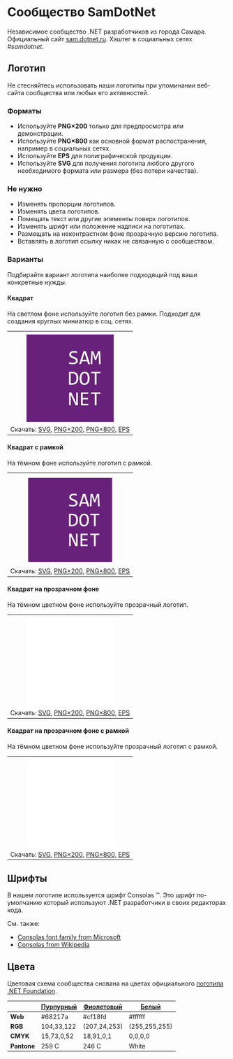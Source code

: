 ﻿# Сообщество SamDotNet

Независимое сообщество .NET разработчиков из города Самара. Официальный сайт [sam.dotnet.ru](https://sam.dotnet.ru/). Хэштег в социальных сетях _#samdotnet_.

## Логотип

Не стесняйтесь использовать наши логотипы при упоминании веб-сайта сообщества или любых его активностей.

### Форматы

- Используйте **PNG×200** только для предпросмотра или демонстрации.
- Используйте **PNG×800** как основной формат распостранения, например в социальных сетях.
- Используйте **EPS** для полиграфической продукции.
- Используйте **SVG** для получения логотипа любого другого необходимого формата или размера (без потери качества).

### Не нужно

- Изменять пропорции логотипов.
- Изменять цвета логотипов.
- Помещать текст или другие элементы поверх логотипов.
- Изменять шрифт или положение надписи на логотипах.
- Размещать на неконтрастном фоне прозрачную версию логотипа.
- Вставлять в логотип ссылку никак не связанную с сообществом.

### Варианты

Подбирайте вариант логотипа наиболее подходящий под ваши конкретные нужды.

#### Квадрат

На светлом фоне используйте логотип без рамки. Подходит для создания круглых миниатюр в соц. сетях.

|       |
| :---: |
|       |
| ![Квадрат](samdotnet-logo-squared-200.png) |
| Скачать: [SVG](https://raw.githubusercontent.com/DotNetRu/BrandBook/master/Logo/Sam/samdotnet-logo-squared.svg), [PNG×200](https://raw.githubusercontent.com/DotNetRu/BrandBook/master/Logo/Sam/samdotnet-logo-squared-200.png), [PNG×800](https://raw.githubusercontent.com/DotNetRu/BrandBook/master/Logo/Sam/samdotnet-logo-squared-800.png), [EPS](https://raw.githubusercontent.com/DotNetRu/BrandBook/master/Logo/Sam/samdotnet-logo-squared.eps) |

#### Квадрат с рамкой

На тёмном фоне используйте логотип с рамкой.

|       |
| :---: |
|       |
| ![Квадрат с рамкой](samdotnet-logo-squared-bordered-200.png) |
| Скачать: [SVG](https://raw.githubusercontent.com/DotNetRu/BrandBook/master/Logo/Sam/samdotnet-logo-squared-bordered.svg), [PNG×200](https://raw.githubusercontent.com/DotNetRu/BrandBook/master/Logo/Sam/samdotnet-logo-squared-bordered-200.png), [PNG×800](https://raw.githubusercontent.com/DotNetRu/BrandBook/master/Logo/Sam/samdotnet-logo-squared-bordered-800.png), [EPS](https://raw.githubusercontent.com/DotNetRu/BrandBook/master/Logo/Sam/samdotnet-logo-squared-bordered.eps) |

#### Квадрат на прозрачном фоне

На тёмном цветном фоне используйте прозрачный логотип.

|       |
| :---: |
|       |
| ![Квадрат на прозрачном фоне](samdotnet-logo-squared-white-200.png) |
| Скачать: [SVG](https://raw.githubusercontent.com/DotNetRu/BrandBook/master/Logo/Sam/samdotnet-logo-squared-white.svg), [PNG×200](https://raw.githubusercontent.com/DotNetRu/BrandBook/master/Logo/Sam/samdotnet-logo-squared-white-200.png), [PNG×800](https://raw.githubusercontent.com/DotNetRu/BrandBook/master/Logo/Sam/samdotnet-logo-squared-white-800.png), [EPS](https://raw.githubusercontent.com/DotNetRu/BrandBook/master/Logo/Sam/samdotnet-logo-squared-white.eps) |

#### Квадрат на прозрачном фоне с рамкой

На тёмном цветном фоне используйте прозрачный логотип с рамкой.

|       |
| :---: |
|       |
| ![Квадрат на прозрачном фоне с рамкой](samdotnet-logo-squared-white-bordered-200.png) |
| Скачать: [SVG](https://raw.githubusercontent.com/DotNetRu/BrandBook/master/Logo/Sam/samdotnet-logo-squared-white-bordered.svg), [PNG×200](https://raw.githubusercontent.com/DotNetRu/BrandBook/master/Logo/Sam/samdotnet-logo-squared-white-bordered-200.png), [PNG×800](https://raw.githubusercontent.com/DotNetRu/BrandBook/master/Logo/Sam/samdotnet-logo-squared-white-bordered-800.png), [EPS](https://raw.githubusercontent.com/DotNetRu/BrandBook/master/Logo/Sam/samdotnet-logo-squared-white-bordered.eps) |

## Шрифты

В нашем логотипе используется шрифт Consolas ™. Это шрифт по-умолчанию который используют .NET разработчики в своих редакторах кода.

См. также:

- [Consolas font family from Microsoft](https://docs.microsoft.com/en-us/typography/font-list/consolas)
- [Consolas from Wikipedia](https://en.wikipedia.org/wiki/Consolas)

## Цвета

Цветовая схема сообщества снована на цветах официального [логотипа .NET Foundation](https://github.com/dotnet/swag/tree/master/logo).

|             | [Пурпурный](https://www.color-hex.com/color/68217a) | [Фиолетовый](https://www.color-hex.com/color/cf18fd) | [Белый](https://www.color-hex.com/color/ffffff) |
| ----------- | --------------------------------------------------- | ---------------------------------------------------- | ----------------------------------------------- |
| **Web**     | #68217a                                             | #cf18fd                                              | #ffffff                                         |
| **RGB**     | 104,33,122                                          | (207,24,253)                                         | (255,255,255)                                   |
| **CMYK**    | 15,73,0,52                                          | 18,91,0,1                                            | 0,0,0,0                                         |
| **Pantone** | 259 C                                               | 246 C                                                | White                                           |

